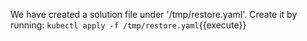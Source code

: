 We have created a solution file under '/tmp/restore.yaml'. Create it by running:
`kubectl apply -f /tmp/restore.yaml`{{execute}}
